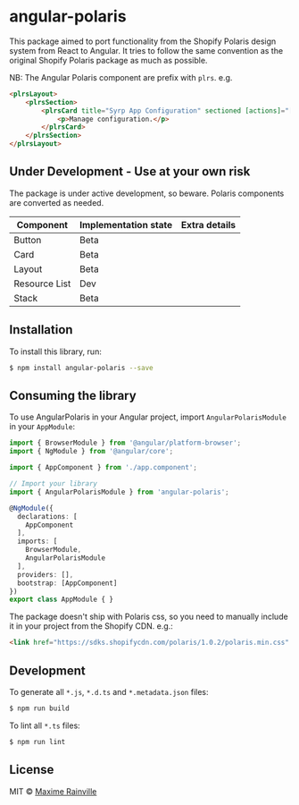 # angular-polaris

This package aimed to port functionality from the Shopify Polaris design system from React to Angular. It tries to follow the same convention as the original Shopify Polaris package as much as possible.

NB: The Angular Polaris component are prefix with `plrs`. e.g.
```html
<plrsLayout>
    <plrsSection>
        <plrsCard title="Syrp App Configuration" sectioned [actions]="[{'content': 'Manage Configuration', 'url': '/config', 'routerLinkActive': true}]">
            <p>Manage configuration.</p>
        </plrsCard>
    </plrsSection>
</plrsLayout>
```

## Under Development - Use at your own risk

The package is under active development, so beware. Polaris components are converted as needed.

| Component     	| Implementation state 	| Extra details 	|
|---------------	|----------------------	|---------------	|
| Button        	| Beta                 	|               	|
| Card          	| Beta                 	|               	|
| Layout        	| Beta                 	|               	|
| Resource List 	| Dev                  	|               	|
| Stack         	| Beta                 	|               	|

## Installation

To install this library, run:

```bash
$ npm install angular-polaris --save
```

## Consuming the library
To use AngularPolaris in your Angular project, import `AngularPolarisModule` in your `AppModule`:

```typescript
import { BrowserModule } from '@angular/platform-browser';
import { NgModule } from '@angular/core';

import { AppComponent } from './app.component';

// Import your library
import { AngularPolarisModule } from 'angular-polaris';

@NgModule({
  declarations: [
    AppComponent
  ],
  imports: [
    BrowserModule,
    AngularPolarisModule
  ],
  providers: [],
  bootstrap: [AppComponent]
})
export class AppModule { }
```

The package doesn't ship with Polaris css, so you need to manually include it in your project from the Shopify CDN. e.g.:
```html
<link href="https://sdks.shopifycdn.com/polaris/1.0.2/polaris.min.css" rel="stylesheet">
```

## Development

To generate all `*.js`, `*.d.ts` and `*.metadata.json` files:

```bash
$ npm run build
```

To lint all `*.ts` files:

```bash
$ npm run lint
```

## License

MIT © [Maxime Rainville](mailto:maxime@syrp.co.nz)
